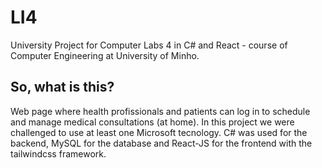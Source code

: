 # LI4
University Project for Computer Labs 4 in C# and React - course of Computer Engineering at University of Minho.

## So, what is this?
Web page where health profissionals and patients can log in to schedule and manage medical consultations (at home). In this project we were challenged to use at least one Microsoft tecnology. C# was used for the backend, MySQL for the database and React-JS for the frontend with the tailwindcss framework.
